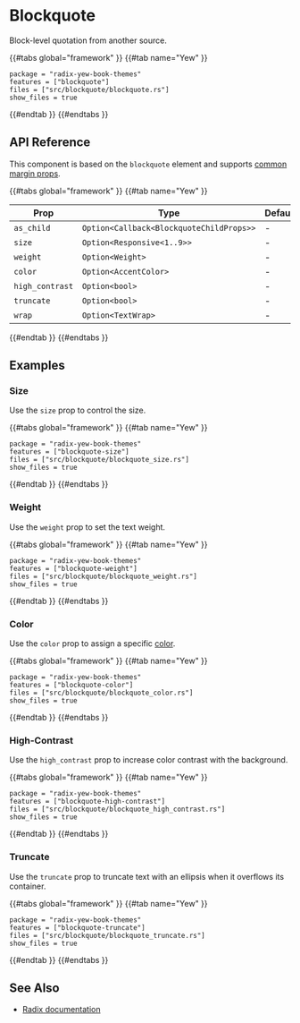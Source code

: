 # Blockquote

Block-level quotation from another source.

{{#tabs global="framework" }}
{{#tab name="Yew" }}

```toml,trunk
package = "radix-yew-book-themes"
features = ["blockquote"]
files = ["src/blockquote/blockquote.rs"]
show_files = true
```

{{#endtab }}
{{#endtabs }}

## API Reference

This component is based on the `blockquote` element and supports [common margin props](../overview/layout.md#margin-props).

{{#tabs global="framework" }}
{{#tab name="Yew" }}

| Prop            | Type                                     | Default |
| --------------- | ---------------------------------------- | ------- |
| `as_child`      | `Option<Callback<BlockquoteChildProps>>` | -       |
| `size`          | `Option<Responsive<1..9>>`               | -       |
| `weight`        | `Option<Weight>`                         | -       |
| `color`         | `Option<AccentColor>`                    | -       |
| `high_contrast` | `Option<bool>`                           | -       |
| `truncate`      | `Option<bool>`                           | -       |
| `wrap`          | `Option<TextWrap>`                       | -       |

{{#endtab }}
{{#endtabs }}

## Examples

### Size

Use the `size` prop to control the size.

{{#tabs global="framework" }}
{{#tab name="Yew" }}

```toml,trunk
package = "radix-yew-book-themes"
features = ["blockquote-size"]
files = ["src/blockquote/blockquote_size.rs"]
show_files = true
```

{{#endtab }}
{{#endtabs }}

### Weight

Use the `weight` prop to set the text weight.

{{#tabs global="framework" }}
{{#tab name="Yew" }}

```toml,trunk
package = "radix-yew-book-themes"
features = ["blockquote-weight"]
files = ["src/blockquote/blockquote_weight.rs"]
show_files = true
```

{{#endtab }}
{{#endtabs }}

### Color

Use the `color` prop to assign a specific [color](../theme/color.md).

{{#tabs global="framework" }}
{{#tab name="Yew" }}

```toml,trunk
package = "radix-yew-book-themes"
features = ["blockquote-color"]
files = ["src/blockquote/blockquote_color.rs"]
show_files = true
```

{{#endtab }}
{{#endtabs }}

### High-Contrast

Use the `high_contrast` prop to increase color contrast with the background.

{{#tabs global="framework" }}
{{#tab name="Yew" }}

```toml,trunk
package = "radix-yew-book-themes"
features = ["blockquote-high-contrast"]
files = ["src/blockquote/blockquote_high_contrast.rs"]
show_files = true
```

{{#endtab }}
{{#endtabs }}

### Truncate

Use the `truncate` prop to truncate text with an ellipsis when it overflows its container.

{{#tabs global="framework" }}
{{#tab name="Yew" }}

```toml,trunk
package = "radix-yew-book-themes"
features = ["blockquote-truncate"]
files = ["src/blockquote/blockquote_truncate.rs"]
show_files = true
```

{{#endtab }}
{{#endtabs }}

## See Also

-   [Radix documentation](https://www.radix-ui.com/themes/docs/components/blockquote)
